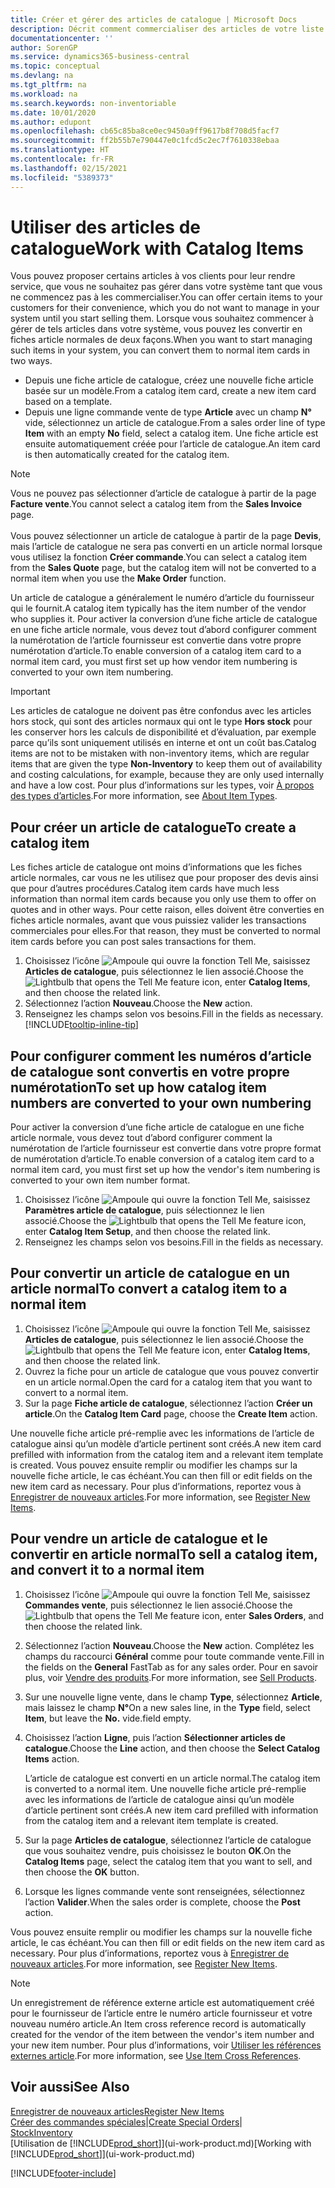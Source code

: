```yaml
---
title: Créer et gérer des articles de catalogue | Microsoft Docs
description: Décrit comment commercialiser des articles de votre liste de fournisseurs d’articles mais pas dans votre propre liste d’articles.
documentationcenter: ''
author: SorenGP
ms.service: dynamics365-business-central
ms.topic: conceptual
ms.devlang: na
ms.tgt_pltfrm: na
ms.workload: na
ms.search.keywords: non-inventoriable
ms.date: 10/01/2020
ms.author: edupont
ms.openlocfilehash: cb65c85ba8ce0ec9450a9ff9617b8f708d5facf7
ms.sourcegitcommit: ff2b55b7e790447e0c1fcd5c2ec7f7610338ebaa
ms.translationtype: HT
ms.contentlocale: fr-FR
ms.lasthandoff: 02/15/2021
ms.locfileid: "5389373"
---
```

# <a name="work-with-catalog-items"></a><span data-ttu-id="095e2-103">Utiliser des articles de catalogue</span><span class="sxs-lookup"><span data-stu-id="095e2-103">Work with Catalog Items</span></span>
<span data-ttu-id="095e2-104">Vous pouvez proposer certains articles à vos clients pour leur rendre service, que vous ne souhaitez pas gérer dans votre système tant que vous ne commencez pas à les commercialiser.</span><span class="sxs-lookup"><span data-stu-id="095e2-104">You can offer certain items to your customers for their convenience, which you do not want to manage in your system until you start selling them.</span></span> <span data-ttu-id="095e2-105">Lorsque vous souhaitez commencer à gérer de tels articles dans votre système, vous pouvez les convertir en fiches article normales de deux façons.</span><span class="sxs-lookup"><span data-stu-id="095e2-105">When you want to start managing such items in your system, you can convert them to normal item cards in two ways.</span></span>

* <span data-ttu-id="095e2-106">Depuis une fiche article de catalogue, créez une nouvelle fiche article basée sur un modèle.</span><span class="sxs-lookup"><span data-stu-id="095e2-106">From a catalog item card, create a new item card based on a template.</span></span>
* <span data-ttu-id="095e2-107">Depuis une ligne commande vente de type **Article** avec un champ **N°** vide, sélectionnez un article de catalogue.</span><span class="sxs-lookup"><span data-stu-id="095e2-107">From a sales order line of type **Item** with an empty **No** field, select a catalog item.</span></span> <span data-ttu-id="095e2-108">Une fiche article est ensuite automatiquement créée pour l’article de catalogue.</span><span class="sxs-lookup"><span data-stu-id="095e2-108">An item card is then automatically created for the catalog item.</span></span>

> [!NOTE]  
> <span data-ttu-id="095e2-109">Vous ne pouvez pas sélectionner d’article de catalogue à partir de la page **Facture vente**.</span><span class="sxs-lookup"><span data-stu-id="095e2-109">You cannot select a catalog item from the **Sales Invoice** page.</span></span><br /><br />
> <span data-ttu-id="095e2-110">Vous pouvez sélectionner un article de catalogue à partir de la page **Devis**, mais l’article de catalogue ne sera pas converti en un article normal lorsque vous utilisez la fonction **Créer commande**.</span><span class="sxs-lookup"><span data-stu-id="095e2-110">You can select a catalog item from the **Sales Quote** page, but the catalog item will not be converted to a normal item when you use the **Make Order** function.</span></span>

<span data-ttu-id="095e2-111">Un article de catalogue a généralement le numéro d’article du fournisseur qui le fournit.</span><span class="sxs-lookup"><span data-stu-id="095e2-111">A catalog item typically has the item number of the vendor who supplies it.</span></span> <span data-ttu-id="095e2-112">Pour activer la conversion d’une fiche article de catalogue en une fiche article normale, vous devez tout d’abord configurer comment la numérotation de l’article fournisseur est convertie dans votre propre numérotation d’article.</span><span class="sxs-lookup"><span data-stu-id="095e2-112">To enable conversion of a catalog item card to a normal item card, you must first set up how vendor item numbering is converted to your own item numbering.</span></span>   

> [!Important]
> <span data-ttu-id="095e2-113">Les articles de catalogue ne doivent pas être confondus avec les articles hors stock, qui sont des articles normaux qui ont le type **Hors stock** pour les conserver hors les calculs de disponibilité et d’évaluation, par exemple parce qu’ils sont uniquement utilisés en interne et ont un coût bas.</span><span class="sxs-lookup"><span data-stu-id="095e2-113">Catalog items are not to be mistaken with non-inventory items, which are regular items that are given the type **Non-Inventory** to keep them out of availability and costing calculations, for example, because they are only used internally and have a low cost.</span></span> <span data-ttu-id="095e2-114">Pour plus d’informations sur les types, voir [À propos des types d’articles](inventory-about-item-types.md).</span><span class="sxs-lookup"><span data-stu-id="095e2-114">For more information, see [About Item Types](inventory-about-item-types.md).</span></span>

## <a name="to-create-a-catalog-item"></a><span data-ttu-id="095e2-115">Pour créer un article de catalogue</span><span class="sxs-lookup"><span data-stu-id="095e2-115">To create a catalog item</span></span>
<span data-ttu-id="095e2-116">Les fiches article de catalogue ont moins d’informations que les fiches article normales, car vous ne les utilisez que pour proposer des devis ainsi que pour d’autres procédures.</span><span class="sxs-lookup"><span data-stu-id="095e2-116">Catalog item cards have much less information than normal item cards because you only use them to offer on quotes and in other ways.</span></span> <span data-ttu-id="095e2-117">Pour cette raison, elles doivent être converties en fiches article normales, avant que vous puissiez valider les transactions commerciales pour elles.</span><span class="sxs-lookup"><span data-stu-id="095e2-117">For that reason, they must be converted to normal item cards before you can post sales transactions for them.</span></span>

1. <span data-ttu-id="095e2-118">Choisissez l’icône ![Ampoule qui ouvre la fonction Tell Me](media/ui-search/search_small.png "Dites-moi ce que vous voulez faire"), saisissez **Articles de catalogue**, puis sélectionnez le lien associé.</span><span class="sxs-lookup"><span data-stu-id="095e2-118">Choose the ![Lightbulb that opens the Tell Me feature](media/ui-search/search_small.png "Tell me what you want to do") icon, enter **Catalog Items**, and then choose the related link.</span></span>
2. <span data-ttu-id="095e2-119">Sélectionnez l’action **Nouveau**.</span><span class="sxs-lookup"><span data-stu-id="095e2-119">Choose the **New** action.</span></span>
3. <span data-ttu-id="095e2-120">Renseignez les champs selon vos besoins.</span><span class="sxs-lookup"><span data-stu-id="095e2-120">Fill in the fields as necessary.</span></span> [!INCLUDE[tooltip-inline-tip](includes/tooltip-inline-tip_md.md)]

## <a name="to-set-up-how-catalog-item-numbers-are-converted-to-your-own-numbering"></a><span data-ttu-id="095e2-121">Pour configurer comment les numéros d’article de catalogue sont convertis en votre propre numérotation</span><span class="sxs-lookup"><span data-stu-id="095e2-121">To set up how catalog item numbers are converted to your own numbering</span></span>
<span data-ttu-id="095e2-122">Pour activer la conversion d’une fiche article de catalogue en une fiche article normale, vous devez tout d’abord configurer comment la numérotation de l’article fournisseur est convertie dans votre propre format de numérotation d’article.</span><span class="sxs-lookup"><span data-stu-id="095e2-122">To enable conversion of a catalog item card to a normal item card, you must first set up how the vendor's item numbering is converted to your own item number format.</span></span>

1. <span data-ttu-id="095e2-123">Choisissez l’icône ![Ampoule qui ouvre la fonction Tell Me](media/ui-search/search_small.png "Dites-moi ce que vous voulez faire"), saisissez **Paramètres article de catalogue**, puis sélectionnez le lien associé.</span><span class="sxs-lookup"><span data-stu-id="095e2-123">Choose the ![Lightbulb that opens the Tell Me feature](media/ui-search/search_small.png "Tell me what you want to do") icon, enter **Catalog Item Setup**, and then choose the related link.</span></span>
2. <span data-ttu-id="095e2-124">Renseignez les champs selon vos besoins.</span><span class="sxs-lookup"><span data-stu-id="095e2-124">Fill in the fields as necessary.</span></span>

## <a name="to-convert-a-catalog-item-to-a-normal-item"></a><span data-ttu-id="095e2-125">Pour convertir un article de catalogue en un article normal</span><span class="sxs-lookup"><span data-stu-id="095e2-125">To convert a catalog item to a normal item</span></span>
1. <span data-ttu-id="095e2-126">Choisissez l’icône ![Ampoule qui ouvre la fonction Tell Me](media/ui-search/search_small.png "Dites-moi ce que vous voulez faire"), saisissez **Articles de catalogue**, puis sélectionnez le lien associé.</span><span class="sxs-lookup"><span data-stu-id="095e2-126">Choose the ![Lightbulb that opens the Tell Me feature](media/ui-search/search_small.png "Tell me what you want to do") icon, enter **Catalog Items**, and then choose the related link.</span></span>
2. <span data-ttu-id="095e2-127">Ouvrez la fiche pour un article de catalogue que vous pouvez convertir en un article normal.</span><span class="sxs-lookup"><span data-stu-id="095e2-127">Open the card for a catalog item that you want to convert to a normal item.</span></span>
3. <span data-ttu-id="095e2-128">Sur la page **Fiche article de catalogue**, sélectionnez l’action **Créer un article**.</span><span class="sxs-lookup"><span data-stu-id="095e2-128">On the **Catalog Item Card** page, choose the **Create Item** action.</span></span>

<span data-ttu-id="095e2-129">Une nouvelle fiche article pré-remplie avec les informations de l’article de catalogue ainsi qu’un modèle d’article pertinent sont créés.</span><span class="sxs-lookup"><span data-stu-id="095e2-129">A new item card prefilled with information from the catalog item and a relevant item template is created.</span></span> <span data-ttu-id="095e2-130">Vous pouvez ensuite remplir ou modifier les champs sur la nouvelle fiche article, le cas échéant.</span><span class="sxs-lookup"><span data-stu-id="095e2-130">You can then fill or edit fields on the new item card as necessary.</span></span> <span data-ttu-id="095e2-131">Pour plus d’informations, reportez vous à [Enregistrer de nouveaux articles](inventory-how-register-new-items.md).</span><span class="sxs-lookup"><span data-stu-id="095e2-131">For more information, see [Register New Items](inventory-how-register-new-items.md).</span></span>

## <a name="to-sell-a-catalog-item-and-convert-it-to-a-normal-item"></a><span data-ttu-id="095e2-132">Pour vendre un article de catalogue et le convertir en article normal</span><span class="sxs-lookup"><span data-stu-id="095e2-132">To sell a catalog item, and convert it to a normal item</span></span>
1. <span data-ttu-id="095e2-133">Choisissez l’icône ![Ampoule qui ouvre la fonction Tell Me](media/ui-search/search_small.png "Dites-moi ce que vous voulez faire"), saisissez **Commandes vente**, puis sélectionnez le lien associé.</span><span class="sxs-lookup"><span data-stu-id="095e2-133">Choose the ![Lightbulb that opens the Tell Me feature](media/ui-search/search_small.png "Tell me what you want to do") icon, enter **Sales Orders**, and then choose the related link.</span></span>
2. <span data-ttu-id="095e2-134">Sélectionnez l’action **Nouveau**.</span><span class="sxs-lookup"><span data-stu-id="095e2-134">Choose the **New** action.</span></span> <span data-ttu-id="095e2-135">Complétez les champs du raccourci **Général** comme pour toute commande vente.</span><span class="sxs-lookup"><span data-stu-id="095e2-135">Fill in the fields on the **General** FastTab as for any sales order.</span></span> <span data-ttu-id="095e2-136">Pour en savoir plus, voir [Vendre des produits](sales-how-sell-products.md).</span><span class="sxs-lookup"><span data-stu-id="095e2-136">For more information, see [Sell Products](sales-how-sell-products.md).</span></span>
3. <span data-ttu-id="095e2-137">Sur une nouvelle ligne vente, dans le champ **Type**, sélectionnez **Article**, mais laissez le champ **N°**</span><span class="sxs-lookup"><span data-stu-id="095e2-137">On a new sales line, in the **Type** field, select **Item**, but leave the **No.**</span></span> <span data-ttu-id="095e2-138">vide.</span><span class="sxs-lookup"><span data-stu-id="095e2-138">field empty.</span></span>
4. <span data-ttu-id="095e2-139">Choisissez l’action **Ligne**, puis l’action **Sélectionner articles de catalogue**.</span><span class="sxs-lookup"><span data-stu-id="095e2-139">Choose the **Line** action, and then choose the **Select Catalog Items** action.</span></span>

    <span data-ttu-id="095e2-140">L’article de catalogue est converti en un article normal.</span><span class="sxs-lookup"><span data-stu-id="095e2-140">The catalog item is converted to a normal item.</span></span> <span data-ttu-id="095e2-141">Une nouvelle fiche article pré-remplie avec les informations de l’article de catalogue ainsi qu’un modèle d’article pertinent sont créés.</span><span class="sxs-lookup"><span data-stu-id="095e2-141">A new item card prefilled with information from the catalog item and a relevant item template is created.</span></span>
5. <span data-ttu-id="095e2-142">Sur la page **Articles de catalogue**, sélectionnez l’article de catalogue que vous souhaitez vendre, puis choisissez le bouton **OK**.</span><span class="sxs-lookup"><span data-stu-id="095e2-142">On the **Catalog Items** page, select the catalog item that you want to sell, and then choose the **OK** button.</span></span>
6. <span data-ttu-id="095e2-143">Lorsque les lignes commande vente sont renseignées, sélectionnez l’action **Valider**.</span><span class="sxs-lookup"><span data-stu-id="095e2-143">When the sales order is complete, choose the **Post** action.</span></span>

<span data-ttu-id="095e2-144">Vous pouvez ensuite remplir ou modifier les champs sur la nouvelle fiche article, le cas échéant.</span><span class="sxs-lookup"><span data-stu-id="095e2-144">You can then fill or edit fields on the new item card as necessary.</span></span> <span data-ttu-id="095e2-145">Pour plus d’informations, reportez vous à [Enregistrer de nouveaux articles](inventory-how-register-new-items.md).</span><span class="sxs-lookup"><span data-stu-id="095e2-145">For more information, see [Register New Items](inventory-how-register-new-items.md).</span></span>

> [!NOTE]  
>   <span data-ttu-id="095e2-146">Un enregistrement de référence externe article est automatiquement créé pour le fournisseur de l’article entre le numéro article fournisseur et votre nouveau numéro article.</span><span class="sxs-lookup"><span data-stu-id="095e2-146">An Item cross reference record is automatically created for the vendor of the item between the vendor's item number and your new item number.</span></span> <span data-ttu-id="095e2-147">Pour plus d’informations, voir [Utiliser les références externes article](inventory-how-use-item-cross-refs.md).</span><span class="sxs-lookup"><span data-stu-id="095e2-147">For more information, see [Use Item Cross References](inventory-how-use-item-cross-refs.md).</span></span>

## <a name="see-also"></a><span data-ttu-id="095e2-148">Voir aussi</span><span class="sxs-lookup"><span data-stu-id="095e2-148">See Also</span></span>
[<span data-ttu-id="095e2-149">Enregistrer de nouveaux articles</span><span class="sxs-lookup"><span data-stu-id="095e2-149">Register New Items</span></span>](inventory-how-register-new-items.md)  
<span data-ttu-id="095e2-150">[Créer des commandes spéciales](sales-how-to-create-special-orders.md)|</span><span class="sxs-lookup"><span data-stu-id="095e2-150">[Create Special Orders](sales-how-to-create-special-orders.md)|</span></span>  
[<span data-ttu-id="095e2-151">Stock</span><span class="sxs-lookup"><span data-stu-id="095e2-151">Inventory</span></span>](inventory-manage-inventory.md)  
<span data-ttu-id="095e2-152">[Utilisation de [!INCLUDE[prod_short](includes/prod_short.md)]](ui-work-product.md)</span><span class="sxs-lookup"><span data-stu-id="095e2-152">[Working with [!INCLUDE[prod_short](includes/prod_short.md)]](ui-work-product.md)</span></span>


[!INCLUDE[footer-include](includes/footer-banner.md)]